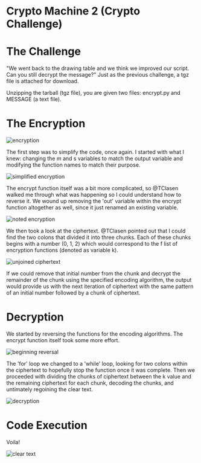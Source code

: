 # Crypto Machine 2 (Crypto Challenge)

# The Challenge
"We went back to the drawing table and we think we improved our script. Can you still decrypt the message?"
Just as the previous challenge, a tgz file is attached for download.

Unzipping the tarball (tgz file), you are given two files: encrypt.py and MESSAGE (a text file).

# The Encryption
![encryption](images/OGencryption.png)

The first step was to simplify the code, once again. I started with what I knew: changing the m and s variables to match the output variable and modifying the function names to match their purpose.

![simplified encryption](images/simplifiedEncryption.png)

The encrypt function itself was a bit more complicated, so @TClasen walked me through what was happening so I could understand how to reverse it. We wound up removing the 'out' variable within the encrypt function altogether as well, since it just renamed an existing variable.

![noted encryption](images/notedEncryption.png)

We then took a look at the ciphertext. @TClasen pointed out that I could find the two colons that divided it into three chunks. Each of these chunks begins with a number (0, 1, 2) which would correspond to the f list of encryption functions (denoted as variable k). 

![unjoined ciphertext](images/unjoinedCiphertext.png)

If we could remove that initial number from the chunk and decrypt the remainder of the chunk using the specified encoding algorithm, the output would provide us with the next iteration of ciphertext with the same pattern of an initial number followed by a chunk of ciphertext.

# Decryption

We started by reversing the functions for the encoding algorithms. The encrypt function itself took some more effort.

![beginning reversal](images/beginningReversal.png)

The 'for' loop we changed to a 'while' loop, looking for two colons within the ciphertext to hopefully stop the function once it was complete. Then we proceeded with dividing the chunks of ciphertext between the k value and the remaining ciphertext for each chunk, decoding the chunks, and untimately regoining the clear text.

![decryption](images/decryptCode.png)

# Code Execution

Voila!

![clear text](images/flag.png)